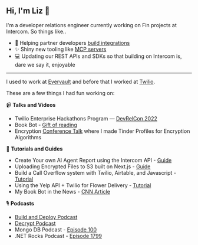 ## Hi, I'm Liz 👋

I'm a developer relations engineer currently working on Fin projects at Intercom. So things like..
- 🔧 Helping partner developers [build integrations](https://developers.intercom.com/docs/webhooks/integrate-intercom-with-slack)
- ✨ Shiny new tooling like [MCP servers](https://developers.intercom.com/docs/guides/mcp)
- 💻 Updating our REST APIs and SDKs so that building on Intercom is, dare we say it, enjoyable

--- 
I used to work at [Evervault](https://evervault.com/) and before that I worked at [Twilio](https://www.twilio.com/).

These are a few things I had fun working on:

📹 **Talks and Videos**
- Twilio Enterprise Hackathons Program — [DevRelCon 2022](https://www.youtube.com/watch?v=rANmypa21tk)
- Book Bot - [Gift of reading](https://www.youtube.com/watch?v=qZidaiiS24g)
- Encryption [Conference Talk](https://www.youtube.com/watch?v=U-pXi165Uok) where I made Tinder Profiles for Encryption Algorithms


📓 **Tutorials and Guides**
- Create Your own AI Agent Report using the Intercom API - [Guide](https://developers.intercom.com/docs/guides/reporting/ai-agent-report)
- Uploading Encrypted Files to S3 built on Next.js - [Guide](https://docs.evervault.com/guides/file-to-s3)
- Build a Call Overflow system with Twilio, Airtable, and Javascript - [Tutorial](https://www.twilio.com/en-us/blog/call-overflow-system-twilio-studio-serverless)
- Using the Yelp API + Twilio for Flower Delivery - [Tutorial](https://www.twilio.com/en-us/blog/yelp-api-twilio-messaging-flower-delivery)
- My Book Bot in the News - [CNN Article](https://edition.cnn.com/2020/06/28/us/black-authors-bot-book-recommendations-trnd/index.html)


🎙️ **Podcasts**
- [Build and Deploy Podcast](https://www.twilio.com/en-us/blog/build-and-deploy-liz-moy-nicole-he-sms-bots)
- [Decrypt Podcast](https://evervault.com/blog/decrypt-episode-001)
- Mongo DB Podcast - [Episode 100](https://www.mongodb.com/developer/podcasts/ep-100-twilio-and-mongodb-with-liz-moy/)
- .NET Rocks Podcast - [Episode 1799](https://www.dotnetrocks.com/details/1799)

